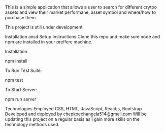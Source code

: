 This is a simple application that allows a user to search for different crytpo assets and view their market performane, asset symbol and where/how to purchase them.

This project is still under development

Installation ansd Setup Instructions Clone this repo and make sure node and npm are installed in your preffere machine.

Installation:

npm install

To Run Test Suite:

npm test

To Start Server:

npm run server

Technologies Employed CSS, HTML, JavaScript, Reactjs, Bootstrap
Developed and deployed by chepkoechangela514@gmail.com
Will be updating this project on a regular basis as I gain more skills on the technology methods used.
